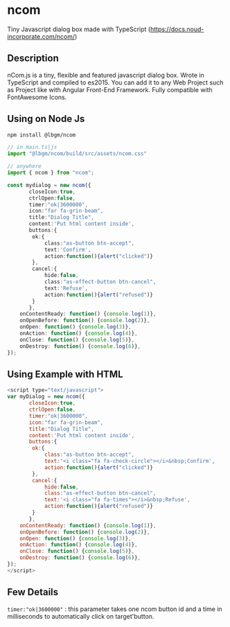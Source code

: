 # ncom
Tiny Javascript dialog box made with TypeScript
(https://docs.noud-incorporate.com/ncom/)

## Description
nCom.js is a tiny, flexible and featured javascript dialog box. Wrote in TypeScript and compiled to es2015.
You can add it to any Web Project such as Project like with Angular Front-End Framework.
Fully compatible with FontAwesome Icons.

## Using on Node Js
```sh
npm install @lbgm/ncom
```

```ts
// in main.ts|js
import "@lbgm/ncom/build/src/assets/ncom.css"

// anywhere
import { ncom } from "ncom";

const mydialog = new ncom({
       closeIcon:true,
       ctrlOpen:false,
       timer:"ok|3600000",
       icon:"far fa-grin-beam",
       title:"Dialog Title",
       content:'Put html content inside',
       buttons:{
        ok:{
            class:"as-button btn-accept",
            text:'Confirm',
            action:function(){alert("clicked")}
        },
        cancel:{
            hide:false,
            class:"as-effect-button btn-cancel",
            text:'Refuse',
            action:function(){alert("refused")}
        }
       },
    onContentReady: function() {console.log(1)},
    onOpenBefore: function() {console.log(2)},
    onOpen: function() {console.log(3)},
    onAction: function() {console.log(4)},
    onClose: function() {console.log(5)},
    onDestroy: function() {console.log(6)},
});
```

## Using Example with HTML
```js
<script type="text/javascript">
var myDialog = new ncom({
       closeIcon:true,
       ctrlOpen:false,
       timer:"ok|3600000",
       icon:"far fa-grin-beam",
       title:"Dialog Title",
       content:'Put html content inside',
       buttons:{
        ok:{
            class:"as-button btn-accept",
            text:'<i class="fa fa-check-circle"></i>&nbsp;Confirm',
            action:function(){alert("clicked")}
        },
        cancel:{
            hide:false,
            class:"as-effect-button btn-cancel",
            text:'<i class="fa fa-times"></i>&nbsp;Refuse',
            action:function(){alert("refused")}
        }
       },
    onContentReady: function() {console.log(1)},
    onOpenBefore: function() {console.log(2)},
    onOpen: function() {console.log(3)},
    onAction: function() {console.log(4)},
    onClose: function() {console.log(5)},
    onDestroy: function() {console.log(6)},
});
</script>
```

## Few Details

`timer:"ok|3600000"` : this parameter takes one ncom button id and a  time in milliseconds to automatically click on target'button.

<!-- ## StyleSheet
You can modify elements styles as you needed
(https://contents.noud-incorporate.com/ncom/ncom.v9.css) -->
